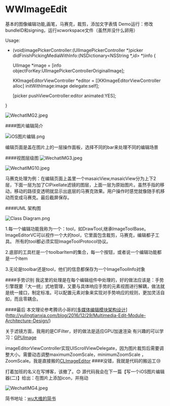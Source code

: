 # WWImageEdit
基本的图像编辑功能,画笔，马赛克，裁剪，添加文字表情
Demo运行：修改bundleID和signing，运行xcworkspace文件（虽然并没什么卵用）

Usage:

- (void)imagePickerController:(UIImagePickerController *)picker didFinishPickingMediaWithInfo:(NSDictionary<NSString *,id> *)info
{

    UIImage *image = [info objectForKey:UIImagePickerControllerOriginalImage];
    
    KKImageEditorViewController *editor = [[KKImageEditorViewController alloc] initWithImage:image delegate:self];
    
    [picker pushViewController:editor animated:YES];
    
}

![WechatIMG2.jpeg](http://upload-images.jianshu.io/upload_images/1968278-0f00f58cb15ed759.jpeg?imageMogr2/auto-orient/strip%7CimageView2/2/w/1240)

####图片编辑简介

![iOS图片编辑.png](http://upload-images.jianshu.io/upload_images/1968278-2dc5edd1de304a02.png?imageMogr2/auto-orient/strip%7CimageView2/2/w/1240)

编辑页面是盖在图片上的一层操作面板，选择不同的bar来处理不同的编辑场景

####视图层级图
![WechatIMG3.jpeg](http://upload-images.jianshu.io/upload_images/1968278-de7ebbb8c9026778.jpeg?imageMogr2/auto-orient/strip%7CimageView2/2/w/1240)

![WechatIMG10.jpeg](http://upload-images.jianshu.io/upload_images/1968278-fb97ec49d6f3aed7.jpeg?imageMogr2/auto-orient/strip%7CimageView2/2/w/1240)

马赛克处理为例：在编辑页面上盖里一个masaicView,masaicView分为上下2层，下面一层为加了CIPixellate滤镜的图层，上面一层为原始图片。虽然手指的移动，移动的路径变透明就显示出底层的马赛克效果。用户操作时感觉就像随手机移动而变成马赛克。最后截屏保存。

####UML 架构图

![Class Diagram.png](http://upload-images.jianshu.io/upload_images/1968278-1af712e26554d9d0.png?imageMogr2/auto-orient/strip%7CimageView2/2/w/1240)

1.每一个编辑功能我称为一个：tool，如DrawTool,继承ImageToolBase。ImageEditorVC可以视作一个大的tool，它里面包含裁剪，马赛克，编辑都子工具。 所有的tool都必须实现ImageToolProtocol协议。

2.底部的工具栏是一个toolbarItem的集合，每一个按钮，或者说一个编辑功能都是一个item

3.无论是toolbar还是tool，他们的信息都保存为一个ImageToolInfo对象

####手势识别
我这里的处理是在每个编辑组件中处理的，好的做法应该是：手势引擎既要『大一统』式地管理，又要与具体响应手势的元素视图进行解耦，做法就是统一接口，制定标准。可以配置元素对象来实现对手势响应的规则，更加灵活自如，而且零耦合。

####最后
本文理论参考腾讯小哥的[[多媒体编辑模块架构设计](http://yulingtianxia.com/blog/2016/12/29/Multimedia-Edit-Module-Architecture-Design/)](http://yulingtianxia.com/blog/2016/12/29/Multimedia-Edit-Module-Architecture-Design/)

关于滤镜方面，我用的是CIFilter，好的做法是适应GPU加速渲染
有兴趣的可以学习：[GPUImage](https://github.com/BradLarson/GPUImage)

imageEditorViewController实现UIScrollViewDelegate，因为图片裁剪后需要调整大小。需要动态调整maximumZoomScale，minimumZoomScale ，ZoomScale。我是直接搬的[CLImageEditor](https://github.com/yackle/CLImageEditor)
####没错，我就是代码的搬运工😢

打着加班的名义在写博客，该撤了。😊
源代码我会在下一篇【写一个iOS图片编辑器(二)】给出：在图片上添加icon，并拖动

![WechatIMG4.jpeg](http://upload-images.jianshu.io/upload_images/1968278-23c12ee196663276.jpeg?imageMogr2/auto-orient/strip%7CimageView2/2/w/1240)

简书地址：[wu大维的简书](http://www.jianshu.com/u/394efeb0517b)
